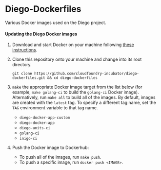 # Diego-Dockerfiles

Various Docker images used on the Diego project.

#### Updating the Diego Docker images

1. Download and start Docker on your machine following [these instructions](https://docs.docker.com/machine/get-started/).

1. Clone this repository onto your machine and change into its root directory.

   ```
   git clone https://github.com/cloudfoundry-incubator/diego-dockerfiles.git && cd diego-dockerfiles
   ```

1. `make` the appropriate Docker image target from the list below (for example, `make golang-ci` to build the `golang-ci` Docker image). Alternatively, run `make all` to build all of the images. By default, images are created with the `latest` tag. To specify a different tag name, set the `TAG` environment variable to that tag name.

   - `diego-docker-app-custom`
   - `diego-docker-app`
   - `diego-units-ci`
   - `golang-ci`
   - `inigo-ci`

1. Push the Docker image to Dockerhub:
   - To push all of the images, run `make push`.
   - To push a specific image, run `docker push <IMAGE>`.
